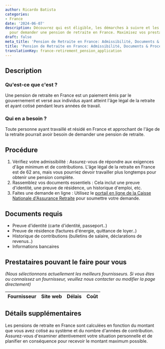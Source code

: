 ```yaml
---
author: Ricardo Batista
categories:
- France
date: '2024-06-07'
description: Découvrez qui est éligible, les démarches à suivre et les documents nécessaires
  pour demander une pension de retraite en France. Maximisez vos prestations!
draft: false
meta_title: 'Pension de Retraite en France: Admissibilité, Documents & Procédure'
title: 'Pension de Retraite en France: Admissibilité, Documents & Procédure'
translationKey: france-retirement_pension_application
---
```



## Description
### Qu'est-ce que c'est ?
Une pension de retraite en France est un paiement émis par le gouvernement et versé aux individus ayant atteint l'âge légal de la retraite et ayant cotisé pendant leurs années de travail.

### Qui en a besoin ?
Toute personne ayant travaillé et résidé en France et approchant de l'âge de la retraite pourrait avoir besoin de demander une pension de retraite.

## Procédure
1. Vérifiez votre admissibilité : Assurez-vous de répondre aux exigences d'âge minimum et de contributions. L'âge légal de la retraite en France est de 62 ans, mais vous pourriez devoir travailler plus longtemps pour obtenir une pension complète.
2. Rassemblez vos documents essentiels : Cela inclut une preuve d'identité, une preuve de résidence, un historique d'emploi, etc.
3. Faites une demande en ligne : Utilisez le [portail en ligne de la Caisse Nationale d'Assurance Retraite](https://www.lassuranceretraite.fr/portail-info/home.html) pour soumettre votre demande.

## Documents requis
- Preuve d'identité (carte d'identité, passeport..)
- Preuve de résidence (factures d'énergie, quittance de loyer..)
- Historique de contributions (bulletins de salaire, déclarations de revenus..)
- Informations bancaires

## Prestataires pouvant le faire pour vous

_(Nous sélectionnons actuellement les meilleurs fournisseurs. Si vous êtes ou connaissez un fournisseur, veuillez nous contacter ou modifier la page directement)_

| Fournisseur     |     Site web    |     Délais       |       Coût       |
| --------------- | --------------- |  :-------------: | :-------------: |

## Détails supplémentaires
Les pensions de retraite en France sont calculées en fonction du montant que vous avez cotisé au système et du nombre d'années de contribution. Assurez-vous d'examiner attentivement votre situation personnelle et de planifier en conséquence pour recevoir le montant maximum possible.
